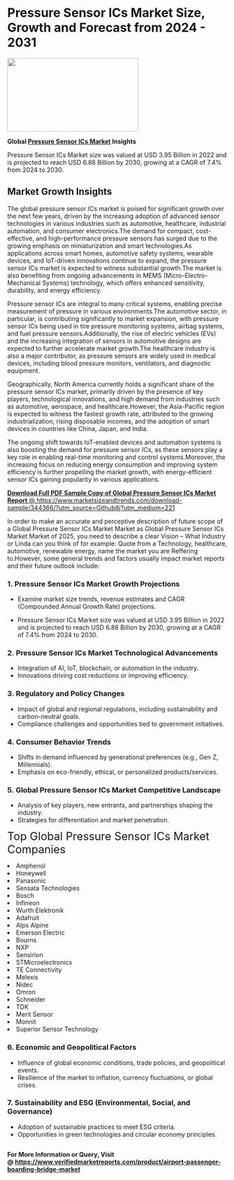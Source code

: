 <H1>Pressure Sensor ICs Market Size, Growth and Forecast from 2024 - 2031</H1><img class="aligncenter size-medium wp-image-584254" src="https://thirdeyenews.in/wp-content/uploads/2024/09/Global-Market-Research-300x168.jpeg" alt="" width="300" height="168" /><p><strong>Global&nbsp;<a href="https://www.marketsizeandtrends.com/download-sample/344366/?utm_source=Github8j?utm_medium=221">Pressure Sensor ICs Market</a> Insights</strong></p><p>Pressure Sensor ICs Market size was valued at USD 3.95 Billion in 2022 and is projected to reach USD 6.88 Billion by 2030, growing at a CAGR of 7.4% from 2024 to 2030.</p><p><h2>Market Growth Insights</h2> <p>The global pressure sensor ICs market is poised for significant growth over the next few years, driven by the increasing adoption of advanced sensor technologies in various industries such as automotive, healthcare, industrial automation, and consumer electronics.The demand for compact, cost-effective, and high-performance pressure sensors has surged due to the growing emphasis on miniaturization and smart technologies.As applications across smart homes, automotive safety systems, wearable devices, and IoT-driven innovations continue to expand, the pressure sensor ICs market is expected to witness substantial growth.The market is also benefiting from ongoing advancements in MEMS (Micro-Electro-Mechanical Systems) technology, which offers enhanced sensitivity, durability, and energy efficiency.</p> <p><a href="sample-link"></a></p> <p>Pressure sensor ICs are integral to many critical systems, enabling precise measurement of pressure in various environments.The automotive sector, in particular, is contributing significantly to market expansion, with pressure sensor ICs being used in tire pressure monitoring systems, airbag systems, and fuel pressure sensors.Additionally, the rise of electric vehicles (EVs) and the increasing integration of sensors in automotive designs are expected to further accelerate market growth.The healthcare industry is also a major contributor, as pressure sensors are widely used in medical devices, including blood pressure monitors, ventilators, and diagnostic equipment.</p> <p>Geographically, North America currently holds a significant share of the pressure sensor ICs market, primarily driven by the presence of key players, technological innovations, and high demand from industries such as automotive, aerospace, and healthcare.However, the Asia-Pacific region is expected to witness the fastest growth rate, attributed to the growing industrialization, rising disposable incomes, and the adoption of smart devices in countries like China, Japan, and India.</p> <p>The ongoing shift towards IoT-enabled devices and automation systems is also boosting the demand for pressure sensor ICs, as these sensors play a key role in enabling real-time monitoring and control systems.Moreover, the increasing focus on reducing energy consumption and improving system efficiency is further propelling the market growth, with energy-efficient sensor ICs gaining popularity in various applications.</p> <p><a href="more-link"></p><p><span class=""><strong>Download Full PDF Sample Copy of Global Pressure Sensor ICs Market Report</strong> @ <a href="https://www.marketsizeandtrends.com/download-sample/344366/?utm_source=Github8j?utm_medium=221" target="_blank">https://www.marketsizeandtrends.com/download-sample/344366/?utm_source=Github8j?utm_medium=221</a></span></p><p>In order to make an accurate and perceptive description of future scope of a Global&nbsp;Pressure Sensor ICs Market Market as Global&nbsp;Pressure Sensor ICs Market Market of 2025, you need to describe a clear Vision &ndash; What Industry or Linda can you think of for example: Quote from a Technology, healthcare, automotive, renewable energy, name the market you are Reffering to.However, some general trends and factors usually impact market reports and their future outlook include:</p><h3>1.&nbsp;<strong>Pressure Sensor ICs Market Growth Projections</strong></h3><ul><li>Examine market size trends, revenue estimates and CAGR (Compounded Annual Growth Rate) projections.</li><li><p>Pressure Sensor ICs Market size was valued at USD 3.95 Billion in 2022 and is projected to reach USD 6.88 Billion by 2030, growing at a CAGR of 7.4% from 2024 to 2030.</p></li></ul><h3>2.&nbsp;<strong>Pressure Sensor ICs Market Technological Advancements</strong></h3><ul><li>Integration of AI, IoT, blockchain, or automation in the industry.</li><li>Innovations driving cost reductions or improving efficiency.</li></ul><h3>3.&nbsp;<strong>Regulatory and Policy Changes</strong></h3><ul><li>Impact of global and regional regulations, including sustainability and carbon-neutral goals.</li><li>Compliance challenges and opportunities tied to government initiatives.</li></ul><h3>4.&nbsp;<strong>Consumer Behavior Trends</strong></h3><ul><li>Shifts in demand influenced by generational preferences (e.g., Gen Z, Millennials).</li><li>Emphasis on eco-friendly, ethical, or personalized products/services.</li></ul><h3>5.&nbsp;<strong>Global Pressure Sensor ICs Market Competitive Landscape</strong></h3><ul><li>Analysis of key players, new entrants, and partnerships shaping the industry.</li><li>Strategies for differentiation and market penetration.</li></ul><p data-pm-slice="1 1 []"><span style="color: inherit; font-family: inherit; font-size: 25px;">Top Global Pressure Sensor ICs Market Companies</span></p><div class="" data-test-id=""><p><li>Amphenol</li><li> Honeywell</li><li> Panasonic</li><li> Sensata Technologies</li><li> Bosch</li><li> Infineon</li><li> Wurth Elektronik</li><li> Adafruit</li><li> Alps Alpine</li><li> Emerson Electric</li><li> Bourns</li><li> NXP</li><li> Sensirion</li><li> STMicroelectronics</li><li> TE Connectivity</li><li> Melexis</li><li> Nidec</li><li> Omron</li><li> Schneider</li><li> TDK</li><li> Merit Sensor</li><li> Monnit</li><li> Superior Sensor Technology</li></p></div><h3>6.&nbsp;<strong>Economic and Geopolitical Factors</strong></h3><ul><li>Influence of global economic conditions, trade policies, and geopolitical events.</li><li>Resilience of the market to inflation, currency fluctuations, or global crises.</li></ul><h3>7.&nbsp;<strong>Sustainability and ESG (Environmental, Social, and Governance)</strong></h3><ul><li>Adoption of sustainable practices to meet ESG criteria.</li><li>Opportunities in green technologies and circular economy principles.</li></ul><h2><strong style="font-size: 14px;">For More Information or Query, Visit @&nbsp;</strong><a style="background-color: #ffffff; font-size: 14px;" href="https://www.marketsizeandtrends.com/report/pressure-sensor-ics-market/" target="_blank">https://www.verifiedmarketreports.com/product/airport-passenger-boarding-bridge-market</a></h2>